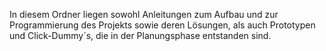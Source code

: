 In diesem Ordner liegen sowohl Anleitungen zum Aufbau und zur Programmierung des Projekts sowie deren Lösungen, als auch Prototypen und Click-Dummy´s, die in der Planungsphase entstanden sind.